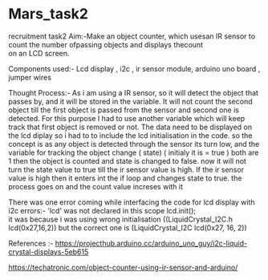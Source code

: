 # Mars_task2
recruitment task2
Aim:-Make an object counter, which usesan IR sensor to count the number ofpassing objects and displays thecount on an LCD screen.

Components used:- Lcd display , i2c , ir sensor module, arduino uno board , jumper wires

Thought Process:- As i am using a IR sensor, so it will detect the object that passes by, and it will be stored in the variable. It will not count the second object till the first object is passed from the sensor and second one  is detected. For this purpose I had to use another variable which will keep track that first object is removed or not. The data need to be displayed on the lcd diplay so i had to to include the lcd initialisation in the code.
so the concept is as any object is detected through the sensor its turn low, and the variable for tracking the object change ( state) ( initialy it is = true ) both are 1 then the object is counted and state is changed to false. now it will not turn the state value to true till the ir sensor value is high. If the ir sensor value is high then it enters int the if loop and changes state to true. the process goes on and the count value increses with it 

There was one error coming while interfacing the code for lcd display with i2c 
errors:-
'lcd' was not declared in this scope lcd.init();  
it was because i was using wrong initialisation ((LiquidCrystal_I2C.h lcd(0x27,16,2)) but the correct one is (LiquidCrystal_I2C lcd(0x27,  16, 2))

References :-
https://projecthub.arduino.cc/arduino_uno_guy/i2c-liquid-crystal-displays-5eb615

https://techatronic.com/object-counter-using-ir-sensor-and-arduino/ 



